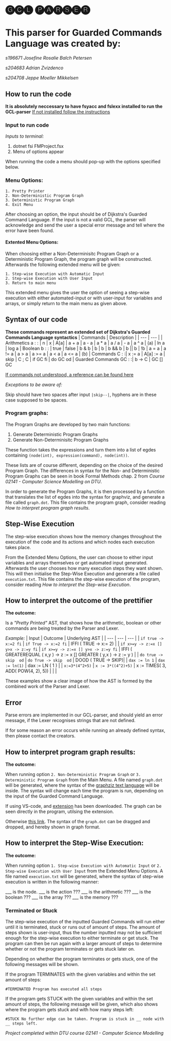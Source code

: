 # 🅖🅒🅛 🅟🅐🅡🅢🅔🅡                                   

# This parser for Guarded Commands Language was created by:

*s196671 Josefine Rosalie Balch Petersen*

*s204683 Adrian Zvizdenco*

*s204708 Jeppe Moeller Mikkelsen*

## How to run the code
**It is absolutely neccessary to have fsyacc and fslexx installed to run the GCL-parser**
[If not installed follow the instructions](https://gitlab.gbar.dtu.dk/02141/mandatory-assignment/blob/master/getting-started-fs.md)

### Input to run code
*Inputs to terminal:* 
1. dotnet fsi FMProject.fsx
2. Menu of options appear

When running the code a menu should pop-up with the options specified below.
### Menu Options:
    1. Pretty Printer 
    2. Non-Deterministic Program Graph
    3. Deterministic Program Graph
    4. Exit Menu
After choosing an option, the input should be of Dijkstra's Guarded Command Language.
If the input is not a valid GCL, the parser will acknowledge and send the user a special error message and tell where the error have been found. 

#### Extented Menu Options:
When choosing either a Non-Determinisitc Program Graph or a Deterministic Program Graph, the program graph will be constructed. Afterwards the following extended menu will be given:

    1. Step-wise Execution with Automatic Input
    2. Step-wise Execution with User Input
    3. Return to main menu
This extended menu gives the user the option of seeing a step-wise execution with either automated-input or with user-input for variables and arrays, or simply return to the main menu as given above.


## Syntax of our code
**These commands represent an extended set of Dijkstra's Guarded Commands Language syntactics**
| Commands | Description |
| --- | --- | 
| Arithmetics   a : : |  n \| x \| A\[a\] \| a + a \| a - a \| a * a \| a / a \| - a \| a ^ a \| (a) \| ln a \| log a 
| Boolean b : : | true \| false \| b & b \| b \| b \| b && b \| b \|\| b \| !b  \| a = a \| a != a \| a > a \| a >= a \| a < a \| a <= a \| (b) 
| Commands C : :| x := a \| A\[a\] := a \| skip \| C ; C \| if GC fi \| do GC od 
| Guarded Commands GC : :| b -> C \| GC [] GC 

[If commands not understood, a reference can be found here](https://en.wikipedia.org/wiki/Guarded_Command_Language#:~:text=In%20a%20guarded%20command%2C%20just,statement%20will%20not%20be%20executed.)

*Exceptions to be aware of:*

Skip should have two spaces after input  `|skip--|`, hyphens are in these case supposed to be spaces.


### Program graphs:
The Program Graphs are developed by two main functions:
1. Generate Deterministic Program Graphs
2. Generate Non-Determinisitc Program Graphs

These function takes the expressions and turn them into a list of egdes containing `(node(int), expression(command), node(int))`.

 These lists are of course different, depending on the choice of the desired Program Graph. The differences in syntax for the Non- and Deterministic Program Graphs can be seen in book Formal Methods chap. 2 from *Course 02141 - Computer Science Modelling on DTU*.

In order to generate the Program Graphs, it is then processed by a function that translates the list of egdes into the syntax for graphviz, and generate a file called `graph.dot`. This file contains the program graph, consider reading *How to interpret program graph results*.


## Step-Wise Execution
The step-wise execution shows how the memory changes throughout the execution of the code and its actions and which nodes each execution takes place.

From the Extended Menu Options, the user can choose to either input variables and arrays themselves or get automated input generated. Afterwards the user chooses how many execution steps they want shown. This will then initialise the Step-Wise Execution and generate a file called `execution.txt`. This file contains the step-wise execution of the program, consider reading *How to interpret the Step-wise Execution*.


## How to interpret the outcome of the prettifier
**The outcome:** 

Is a *"Pretty Printed"* AST, that shows how the arithmetic, boolean or other commands are being treated by the Parser and Lexer.

*Example:*
| Input | Outcome | Underlying AST |
| --- | --- | --- |
| `if true -> x:=2 fi` | `if True -> x:=2 fi` | IFFI ( TRUE -> x:= 2) |
| `if x>=y -> z:=x [] y>x -> z:=y fi` | `if x>=y -> z:=x [] y>x -> z:=y fi` | IFFI ( GREATEREQUAL ( x,y ) -> z := x [] GREATER ( y,x ) -> z := y ) |
|  `do true ->  skip  od` | `do True -> skip  od` | DOOD ( TRUE -> SKIP)|
| `dax := ln 1` | `dax := ln(1)` | dax := LN ( 1 ) |
| `x:=3*(4^2+5)` | `x := 3*((4^2)+5)` | x := TIMES( 3, ADD( POW(4, 2), 5))
|               |                      |

These examples show a clear image of how the AST is formed by the combined work of the Parser and Lexer.
## Error
Parse errors are implemented in our GCL-parser, and should yield an error message, if the Lexer recognises strings that are not defined.

If for some reason an error occurs while running an already defined syntax, then please contact the creators.

## How to interpret program graph results:
**The outcome:**

When running option `2. Non-Deterministic Program Graph` or `3. Deterministic Program Graph` from the Main Menu. A file named `graph.dot` will be generated, where the syntax of the [graphziz text language](https://graphviz.org/doc/info/lang.html) will be inside. The syntax will change each time the program is run, depending on the input of the Guarded Command Language.

If using VS-code, and [extension](https://marketplace.visualstudio.com/items?itemName=joaompinto.vscode-graphviz) has been downloaded. The graph can be seen directly in the program, utilsing the extension.

Otherwise [this link](https://edotor.net/). The syntax of the `graph.dot` can be dragged and dropped, and hereby shown in graph format.


## How to interpret the Step-Wise Execution:
**The outcome:**

When running option `1. Step-wise Execution with Automatic Input` or `2. Step-wise Execution with User Input` from the Extended Menu Options. A file named `execution.txt` will be generated, where the syntax 
of step-wise execution is written in the following manner:

___ is the node.
___ is the action ???
___ is the arithmetic ???
___ is the boolean ???
___ is the array ???
___ is the memory ???

### Terminated or Stuck

The step-wise execution of the inputted Guarded Commands will run either until it is terminated, stuck or runs out of amount of steps. 
The amount of steps shown is user-input, thus the number inputted may not be sufficient enough for the step-wise execution to either terminate or get stuck. The program can then be run again with a larger amount of steps to determine whether or not the program terminates or gets stuck later on. 

Depending on whether the program terminates or gets stuck, one of the following messages will be shown.

If the program TERMINATES with the given variables and within the set amount of steps:

    #TERMINATED Program has executed all steps

If the program gets STUCK with the given variables and within the set amount of steps, the following message will be given, which also shows where the program gets stuck and with how many steps left:

    #STUCK No further edge can be taken. Program is stuck in __ node with __ steps left.



*Project completed within DTU course 02141 - Computer Science Modelling*
